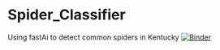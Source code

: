 # Spider_Classifier
Using fastAi to detect common spiders in Kentucky
[![Binder](https://mybinder.org/badge_logo.svg)](https://mybinder.org/v2/gh/chris-kehl/Spider_Classifier/HEAD?urlpath=%2Fvoila%2Frender%2Fspider_classifier_app.ipynb)



